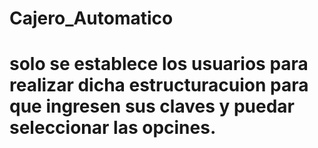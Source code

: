 # Cajero_Automatico
# solo se establece los usuarios para realizar dicha estructuracuion para que ingresen sus claves y puedar seleccionar las opcines.
